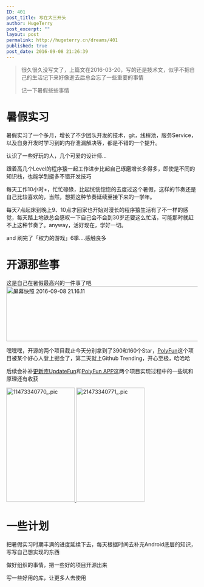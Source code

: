 ```yaml
---
ID: 401
post_title: 写在大三开头
author: HugeTerry
post_excerpt: ""
layout: post
permalink: http://hugeterry.cn/dreams/401
published: true
post_date: 2016-09-08 21:26:39
---
```

<blockquote>很久很久没写文了，上篇文在2016-03-20，写的还是技术文，似乎不把自己的生活记下来好像逝去后总会忘了一些重要的事情

记一下暑假些些事情</blockquote>
<h1>暑假实习</h1>
暑假实习了一个多月，增长了不少团队开发的技术，git，线程池，服务Service，以及自身开发时学习到的内存泄漏解决等，都是不错的一个提升。

认识了一些好玩的人，几个可爱的设计师...

跟着高几个Level的程序猿一起工作进步比起自己琢磨增长多得多，即使是不同的知识栈，也能学到挺多不错开发技巧

每天工作10小时+，忙忙碌碌，比起恍恍惚惚的去度过这个暑假，这样的节奏还是自己比较喜欢的，当然，想把这种节奏延续至接下来的一学年。

每天7点起床到晚上9、10点才回家也开始对漫长的程序猿生活有了不一样的感觉，每天踏上地铁总会感叹一下自己会不会到30岁还要这么忙活，可能那时就赶不上这种节奏了。anyway，活好现在，学好一切。

and 刷完了「权力的游戏」6季....感触良多
<h1>开源那些事</h1>
这是自己在暑假最高兴的一件事了吧<a href="http://www.hugeterry.cn/wp-content/uploads/2016/09/屏幕快照-2016-09-08-21.16.11.png"><img class="alignnone size-full wp-image-402" src="http://www.hugeterry.cn/wp-content/uploads/2016/09/屏幕快照-2016-09-08-21.16.11.png" alt="屏幕快照 2016-09-08 21.16.11" width="673" height="144" /></a>

嘿嘿嘿，开源的两个项目截止今天分别拿到了390和160个Star，<a href="https://github.com/hugeterry/PloyFun">PolyFun</a>这个项目被某个好心人登上掘金了，第二天就上Github Trending，开心至极，哈哈哈

后续会补补<a href="https://github.com/hugeterry/UpdateDemo">更新库UpdateFun</a>和<a href="https://github.com/hugeterry/PloyFun">PolyFun APP</a>这两个项目实现过程中的一些坑和原理还有收获

<a href="http://www.hugeterry.cn/wp-content/uploads/2016/09/11473340770_.pic_.jpg"><img class="wp-image-403 size-medium alignnone" src="http://www.hugeterry.cn/wp-content/uploads/2016/09/11473340770_.pic_-180x300.jpg" alt="11473340770_.pic" width="180" height="300" /> </a><a href="http://www.hugeterry.cn/wp-content/uploads/2016/09/21473340771_.pic_.jpg"><img class="wp-image-404 size-medium alignnone" src="http://www.hugeterry.cn/wp-content/uploads/2016/09/21473340771_.pic_-180x300.jpg" alt="21473340771_.pic" width="180" height="300" /></a>
<h1>一些计划</h1>
把暑假实习时期丰满的进度延续下去，每天根据时间去补充Android底层的知识，写写自己想实现的东西

做好组织的事情，把一些好的项目开源出来

写一些好用的库，让更多人去使用

&nbsp;

&nbsp;